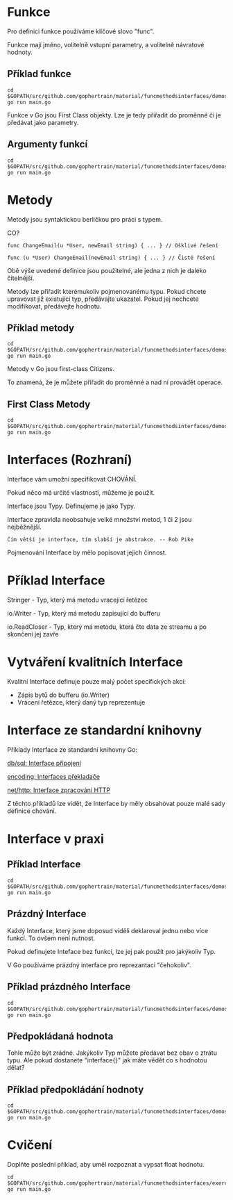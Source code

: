 # Funkce

Pro definici funkce používáme klíčové slovo "func".

Funkce mají jméno, volitelně vstupní parametry, a volitelně návratové hodnoty.

## Příklad funkce

	cd $GOPATH/src/github.com/gophertrain/material/funcmethodsinterfaces/demos/funcs
	go run main.go

Funkce v Go jsou First Class objekty. Lze je tedy přiřadit do proměnné či je předávat jako parametry.  

## Argumenty funkcí

	cd $GOPATH/src/github.com/gophertrain/material/funcmethodsinterfaces/demos/funcvalues
	go run main.go

# Metody

Metody jsou syntaktickou berličkou pro práci s typem.

CO?

	func ChangeEmail(u *User, newEmail string) { ... } // Ošklivé řešení

	func (u *User) ChangeEmail(newEmail string) { ... } // Čisté řešení

Obě výše uvedené definice jsou použitelné, ale jedna z nich je daleko čitelnější.

Metody lze přiřadit kterémukoliv pojmenovanému typu. Pokud chcete upravovat již existující typ, předávajte ukazatel. Pokud jej nechcete modifikovat, předávejte hodnotu. 

## Příklad metody

	cd $GOPATH/src/github.com/gophertrain/material/funcmethodsinterfaces/demos/method
	go run main.go


Metody v Go jsou first-class Citizens.

To znamená, že je můžete přiřadit do proměnné a nad ní provádět operace.


## First Class Metody 

	cd $GOPATH/src/github.com/gophertrain/material/funcmethodsinterfaces/demos/firstmethod
	go run main.go

# Interfaces (Rozhraní)

Interface vám umožní specifikovat CHOVÁNÍ.

Pokud něco má určité vlastnosti, můžeme je použít.

Interface jsou Typy. Definujeme je jako Typy.

Interface zpravidla neobsahuje velké množství metod, 1 či 2 jsou nejběžnější.

	Čím větší je interface, tím slabší je abstrakce. -- Rob Pike

Pojmenování Interface by mělo popisovat jejich činnost.

# Příklad Interface

Stringer - Typ, který má metodu vracející řetězec

io.Writer - Typ, který má metodu zapisující do bufferu

io.ReadCloser - Typ, který má metodu, která čte data ze streamu a po skončení jej zavře

# Vytváření kvalitních Interface

Kvalitní Interface definuje pouze malý počet specifických akcí:

- Zápis bytů do bufferu (io.Writer)
- Vrácení řetězce, který daný typ reprezentuje

# Interface ze standardní knihovny

Příklady Interface ze standardní knihovny Go:

[db/sql: Interface připojení](https://golang.org/pkg/database/sql/driver/#Conn)

[encoding: Interfaces překladače](https://golang.org/pkg/encoding/)

[net/http: Interface zpracování HTTP](https://golang.org/pkg/net/http/#Handler)

Z těchto příkladů lze vidět, že Interface by měly obsahovat pouze malé sady definice chování.


# Interface v praxi

## Příklad Interface

	cd $GOPATH/src/github.com/gophertrain/material/funcmethodsinterfaces/demos/interfaces
	go run main.go

## Prázdný Interface

Každý Interface, který jsme doposud viděli deklaroval jednu nebo více funkcí. To ovšem není nutnost.

Pokud definujete Inteface bez funkcí, lze jej pak použít pro jakýkoliv Typ.

V Go používáme prázdný interface pro reprezantaci "čehokoliv".

## Příklad prázdného Interface

	cd $GOPATH/src/github.com/gophertrain/material/funcmethodsinterfaces/demos/empty
	go run main.go

## Předpokládaná hodnota

Tohle může být zrádné. Jakýkoliv Typ můžete předávat bez obav o ztrátu typu. Ale pokud dostanete "interface{}" jak máte vědět co s hodnotou dělat? 

## Příklad předpokládání hodnoty

	cd $GOPATH/src/github.com/gophertrain/material/funcmethodsinterfaces/demos/assert
	go run main.go

# Cvičení

Doplňte poslední příklad, aby uměl rozpoznat a vypsat float hodnotu.

	cd $GOPATH/src/github.com/gophertrain/material/funcmethodsinterfaces/exercises/assert
	go run main.go